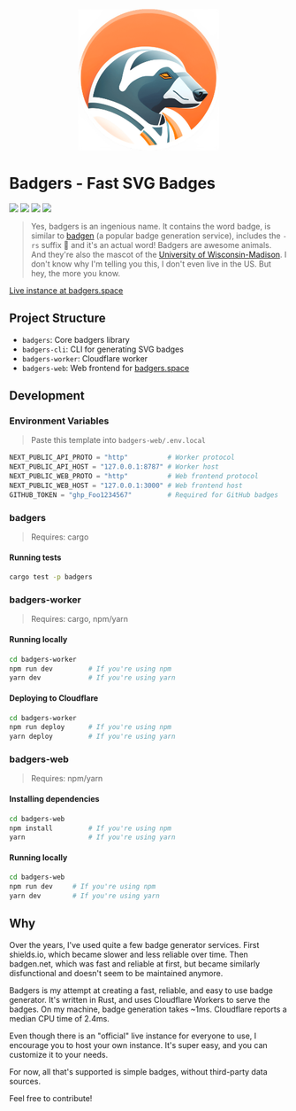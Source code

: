 <p align="center">
    <img alt="badgers.space Logo" src="./badgers-web/src/app/logo.png" width="256" height="256" />
</p>

# Badgers - Fast SVG Badges

[![](https://badgers.space/badge/live%20instance/badgers.space)](https://badgers.space)
[![](https://badgers.space/github/license/splittydev/badgers)](./LICENSE)
[![](https://badgers.space/badge/crates.io/spacebadgers)](https://crates.io/crates/spacebadgers)
![](https://badgers.space/github/checks/splittydev/badgers)

> Yes, badgers is an ingenious name. It contains the word badge, is similar to [badgen](https://badgen.net) (a popular badge generation service), includes the `-rs` suffix 🦀 and it's an actual word! Badgers are awesome animals. And they're also the mascot of the [University of Wisconsin-Madison](https://en.wikipedia.org/wiki/Wisconsin_Badgers). I don't know why I'm telling you this, I don't even live in the US. But hey, the more you know.

[Live instance at badgers.space](https://badgers.space)

## Project Structure

- `badgers`: Core badgers library
- `badgers-cli`: CLI for generating SVG badges
- `badgers-worker`: Cloudflare worker
- `badgers-web`: Web frontend for [badgers.space](https://badgers.space)

## Development

### Environment Variables
> Paste this template into `badgers-web/.env.local`

```py
NEXT_PUBLIC_API_PROTO = "http"          # Worker protocol
NEXT_PUBLIC_API_HOST = "127.0.0.1:8787" # Worker host
NEXT_PUBLIC_WEB_PROTO = "http"          # Web frontend protocol
NEXT_PUBLIC_WEB_HOST = "127.0.0.1:3000" # Web frontend host
GITHUB_TOKEN = "ghp_Foo1234567"         # Required for GitHub badges
```

### badgers
> Requires: cargo

#### Running tests

```bash
cargo test -p badgers
```

### badgers-worker
> Requires: cargo, npm/yarn

#### Running locally

```bash
cd badgers-worker
npm run dev         # If you're using npm
yarn dev            # If you're using yarn
```

#### Deploying to Cloudflare

```bash
cd badgers-worker
npm run deploy      # If you're using npm
yarn deploy         # If you're using yarn
```

### badgers-web
> Requires: npm/yarn

#### Installing dependencies

```bash
cd badgers-web
npm install         # If you're using npm
yarn                # If you're using yarn
```

#### Running locally

```bash
cd badgers-web
npm run dev     # If you're using npm
yarn dev        # If you're using yarn
```

## Why

Over the years, I've used quite a few badge generator services. First shields.io, which became slower and less reliable over time. Then badgen.net, which was fast and reliable at first, but became similarly disfunctional and doesn't seem to be maintained anymore.

Badgers is my attempt at creating a fast, reliable, and easy to use badge generator. It's written in Rust, and uses Cloudflare Workers to serve the badges. On my machine, badge generation takes ~1ms. Cloudflare reports a median CPU time of 2.4ms.

Even though there is an "official" live instance for everyone to use, I encourage you to host your own instance. It's super easy, and you can customize it to your needs.

For now, all that's supported is simple badges, without third-party data sources.

Feel free to contribute!
